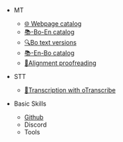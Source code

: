 - MT
  - [🌐 Webpage catalog](en/mt/webpage-catalog.md)
  - [📚-Bo-En catalog](en/mt/boen-catalog.md)
  - [🔍Bo text versions](en/mt/bo-versions.md)
  - [📚-En-Bo catalog](en/mt/enbo-catalog.md)
  - [🔗Alignment proofreading](en/mt/proofreading-alignment.md)

- STT
  - [📝Transcription with oTranscribe](en/stt/transcribein-otranscribe.md)

- Basic Skills
  - [Github](en/howto/github.md)
  - Discord
  - Tools 
